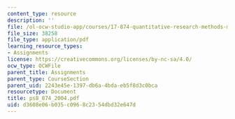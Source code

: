 ```yaml
---
content_type: resource
description: ''
file: /ol-ocw-studio-app/courses/17-874-quantitative-research-methods-multivariate-spring-2004/d3608e06b035c0968c2354dbd32e647d_ps8_874_2004.pdf
file_size: 38258
file_type: application/pdf
learning_resource_types:
- Assignments
license: https://creativecommons.org/licenses/by-nc-sa/4.0/
ocw_type: OCWFile
parent_title: Assignments
parent_type: CourseSection
parent_uid: 2243e45e-1397-db6a-4bda-eb5f8d3c0bca
resourcetype: Document
title: ps8_874_2004.pdf
uid: d3608e06-b035-c096-8c23-54dbd32e647d
---
```

